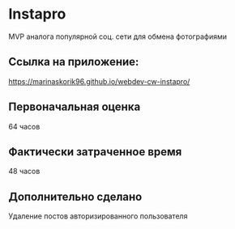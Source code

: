 # Instapro

MVP аналога популярной соц. сети для обмена фотографиями

## Ссылка на приложение:

https://marinaskorik96.github.io/webdev-cw-instapro/

## Первоначальная оценка

64 часов

## Фактически затраченное время

48 часов

## Дополнительно сделано

Удаление постов авторизированного пользователя
